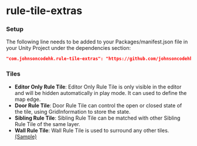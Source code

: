 # rule-tile-extras

### Setup

The following line needs to be added to your Packages/manifest.json file in your Unity Project under the dependencies section:

```json
"com.johnsoncodehk.rule-tile-extras": "https://github.com/johnsoncodehk/rule-tile-extras.git"
```

### Tiles

- **Editor Only Rule Tile**: Editor Only Rule Tile is only visible in the editor and will be hidden automatically in play mode. It can used to define the map edge.
- **Door Rule Tile**: Door Rule Tile can control the open or closed state of the tile, using GridInformation to store the state.
- **Sibling Rule Tile**: Sibling Rule Tile can be matched with other Sibling Rule Tile of the same layer.
- **Wall Rule Tile**: Wall Rule Tile is used to surround any other tiles. [(Sample)](https://user-images.githubusercontent.com/16279759/67807460-cc0ba400-facf-11e9-9a19-03c1843e91e8.png)
